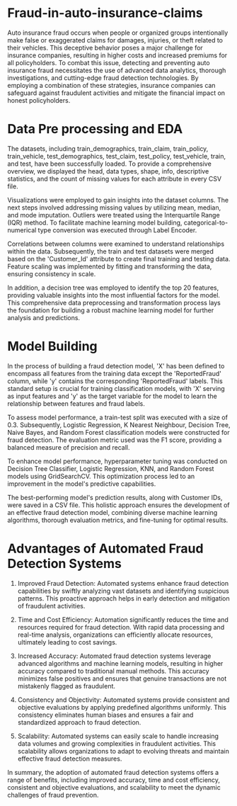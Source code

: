 # Fraud-in-auto-insurance-claims
Auto insurance fraud occurs when people or organized groups intentionally make false or exaggerated claims for damages, injuries, or theft related to their vehicles. This deceptive behavior poses a major challenge for insurance companies, resulting in higher costs and increased premiums for all policyholders. To combat this issue, detecting and preventing auto insurance fraud necessitates the use of advanced data analytics, thorough investigations, and cutting-edge fraud detection technologies. By employing a combination of these strategies, insurance companies can safeguard against fraudulent activities and mitigate the financial impact on honest policyholders.

# Data Pre processing and EDA
The datasets, including train_demographics, train_claim, train_policy, train_vehicle, test_demographics, test_claim, test_policy, test_vehicle, train, and test, have been successfully loaded. To provide a comprehensive overview, we displayed the head, data types, shape, info, descriptive statistics, and the count of missing values for each attribute in every CSV file.

Visualizations were employed to gain insights into the dataset columns. The next steps involved addressing missing values by utilizing mean, median, and mode imputation. Outliers were treated using the Interquartile Range (IQR) method. To facilitate machine learning model building, categorical-to-numerical type conversion was executed through Label Encoder.

Correlations between columns were examined to understand relationships within the data. Subsequently, the train and test datasets were merged based on the 'Customer_Id' attribute to create final training and testing data. Feature scaling was implemented by fitting and transforming the data, ensuring consistency in scale.

In addition, a decision tree was employed to identify the top 20 features, providing valuable insights into the most influential factors for the model. This comprehensive data preprocessing and transformation process lays the foundation for building a robust machine learning model for further analysis and predictions.

# Model Building
In the process of building a fraud detection model, 'X' has been defined to encompass all features from the training data except the 'ReportedFraud' column, while 'y' contains the corresponding 'ReportedFraud' labels. This standard setup is crucial for training classification models, with 'X' serving as input features and 'y' as the target variable for the model to learn the relationship between features and fraud labels.

To assess model performance, a train-test split was executed with a size of 0.3. Subsequently, Logistic Regression, K Nearest Neighbour, Decision Tree, Naive Bayes, and Random Forest classification models were constructed for fraud detection. The evaluation metric used was the F1 score, providing a balanced measure of precision and recall.

To enhance model performance, hyperparameter tuning was conducted on Decision Tree Classifier, Logistic Regression, KNN, and Random Forest models using GridSearchCV. This optimization process led to an improvement in the model's predictive capabilities.

The best-performing model's prediction results, along with Customer IDs, were saved in a CSV file. This holistic approach ensures the development of an effective fraud detection model, combining diverse machine learning algorithms, thorough evaluation metrics, and fine-tuning for optimal results.



# Advantages of Automated Fraud Detection Systems

1. Improved Fraud Detection:
Automated systems enhance fraud detection capabilities by swiftly analyzing vast datasets and identifying suspicious patterns. This proactive approach helps in early detection and mitigation of fraudulent activities.

2. Time and Cost Efficiency:
Automation significantly reduces the time and resources required for fraud detection. With rapid data processing and real-time analysis, organizations can efficiently allocate resources, ultimately leading to cost savings.

3. Increased Accuracy:
Automated fraud detection systems leverage advanced algorithms and machine learning models, resulting in higher accuracy compared to traditional manual methods. This accuracy minimizes false positives and ensures that genuine transactions are not mistakenly flagged as fraudulent.

4. Consistency and Objectivity:
Automated systems provide consistent and objective evaluations by applying predefined algorithms uniformly. This consistency eliminates human biases and ensures a fair and standardized approach to fraud detection.

5. Scalability:
Automated systems can easily scale to handle increasing data volumes and growing complexities in fraudulent activities. This scalability allows organizations to adapt to evolving threats and maintain effective fraud detection measures.

In summary, the adoption of automated fraud detection systems offers a range of benefits, including improved accuracy, time and cost efficiency, consistent and objective evaluations, and scalability to meet the dynamic challenges of fraud prevention.

